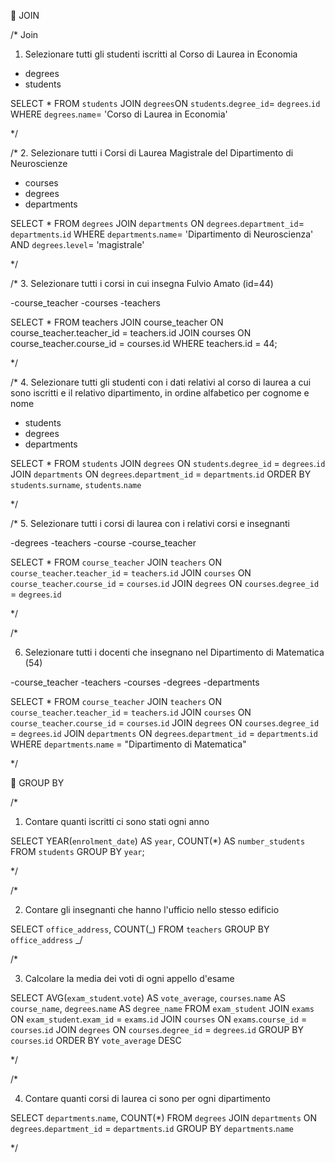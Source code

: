 📌 JOIN

/\* Join

1. Selezionare tutti gli studenti iscritti al Corso di Laurea in Economia

- degrees
- students

SELECT \*
FROM `students`
JOIN `degrees`ON `students`.`degree_id`= `degrees`.`id`
WHERE `degrees`.`name`= 'Corso di Laurea in Economia'

\*/

/\* 2. Selezionare tutti i Corsi di Laurea Magistrale del Dipartimento di Neuroscienze

- courses
- degrees
- departments

SELECT \*
FROM `degrees`
JOIN `departments` ON `degrees`.`department_id`= `departments`.`id`
WHERE `departments`.`name`= 'Dipartimento di Neuroscienza' AND `degrees`.`level`= 'magistrale'

\*/

/\* 3. Selezionare tutti i corsi in cui insegna Fulvio Amato (id=44)

-course_teacher
-courses
-teachers

SELECT \*
FROM teachers
JOIN course_teacher ON course_teacher.teacher_id = teachers.id
JOIN courses ON course_teacher.course_id = courses.id
WHERE teachers.id = 44;

\*/

/\* 4. Selezionare tutti gli studenti con i dati relativi al corso di laurea a cui sono iscritti e il relativo dipartimento, in ordine alfabetico per cognome e nome

- students
- degrees
- departments

SELECT \*
FROM `students`
JOIN `degrees` ON `students`.`degree_id` = `degrees`.`id`
JOIN `departments` ON `degrees`.`department_id` = `departments`.`id`
ORDER BY `students`.`surname`, `students`.`name`

\*/

/\* 5. Selezionare tutti i corsi di laurea con i relativi corsi e insegnanti

-degrees
-teachers
-course
-course_teacher

SELECT \*
FROM `course_teacher`
JOIN `teachers` ON `course_teacher`.`teacher_id` = `teachers`.`id`
JOIN `courses` ON `course_teacher`.`course_id` = `courses`.`id`
JOIN `degrees` ON `courses`.`degree_id` = `degrees`.`id`

\*/

/\*

6. Selezionare tutti i docenti che insegnano nel Dipartimento di Matematica (54)

-course_teacher
-teachers
-courses
-degrees
-departments

SELECT \*
FROM `course_teacher`
JOIN `teachers` ON `course_teacher`.`teacher_id` = `teachers`.`id`
JOIN `courses` ON `course_teacher`.`course_id` = `courses`.`id`
JOIN `degrees` ON `courses`.`degree_id` = `degrees`.`id`
JOIN `departments` ON `degrees`.`department_id` = `departments`.`id`
WHERE `departments`.`name` = "Dipartimento di Matematica"

\*/

📌 GROUP BY

/\*

1. Contare quanti iscritti ci sono stati ogni anno

SELECT YEAR(`enrolment_date`) AS `year`, COUNT(\*) AS `number_students`
FROM `students`
GROUP BY `year`;

\*/

/\*

2.  Contare gli insegnanti che hanno l'ufficio nello stesso edificio

SELECT `office_address`, COUNT(_)
FROM `teachers`
GROUP BY `office_address`
_/

/\*

3. Calcolare la media dei voti di ogni appello d'esame

SELECT AVG(`exam_student`.`vote`) AS `vote_average`, `courses`.`name` AS `course_name`, `degrees`.`name` AS `degree_name`
FROM `exam_student`
JOIN `exams` ON `exam_student`.`exam_id` = `exams`.`id`
JOIN `courses` ON `exams`.`course_id` = `courses`.`id`
JOIN `degrees` ON `courses`.`degree_id` = `degrees`.`id`
GROUP BY `courses`.`id`
ORDER BY `vote_average` DESC

\*/

/\*

4. Contare quanti corsi di laurea ci sono per ogni dipartimento

SELECT `departments`.`name`, COUNT(\*)
FROM `degrees`
JOIN `departments` ON `degrees`.`department_id` = `departments`.`id`
GROUP BY `departments`.`name`

\*/
